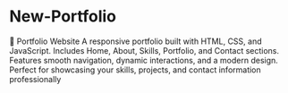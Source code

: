 # New-Portfolio
🌟 Portfolio Website A responsive portfolio built with HTML, CSS, and JavaScript. Includes Home, About, Skills, Portfolio, and Contact sections. Features smooth navigation, dynamic interactions, and a modern design. Perfect for showcasing your skills, projects, and contact information professionally
